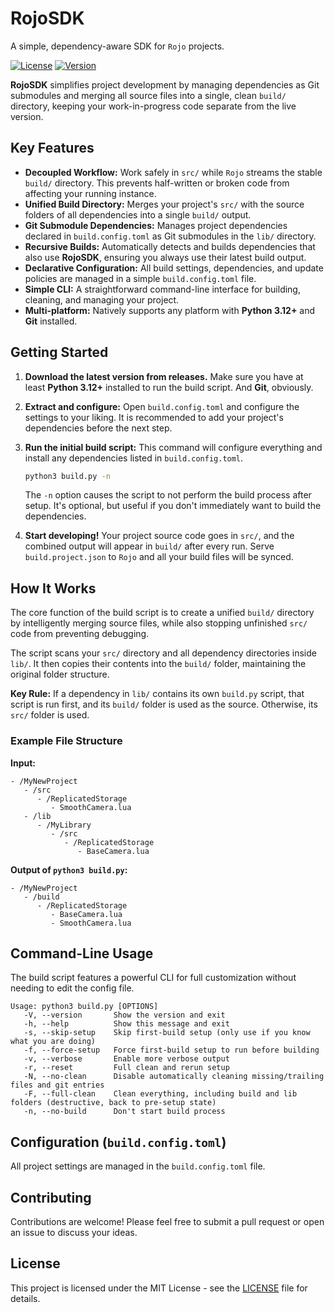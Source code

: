 # RojoSDK

A simple, dependency-aware SDK for `Rojo` projects.

[![License](https://img.shields.io/badge/license-MIT-blue)](./.sdk/LICENSE)
[![Version](https://img.shields.io/badge/version-1.1.1-informational)](./build.config.toml)

**RojoSDK** simplifies project development by managing dependencies as Git submodules and merging all source files into a single, clean `build/` directory, keeping your work-in-progress code separate from the live version.

## Key Features

-   **Decoupled Workflow:** Work safely in `src/` while `Rojo` streams the stable `build/` directory. This prevents half-written or broken code from affecting your running instance.
-   **Unified Build Directory:** Merges your project's `src/` with the source folders of all dependencies into a single `build/` output.
-   **Git Submodule Dependencies:** Manages project dependencies declared in `build.config.toml` as Git submodules in the `lib/` directory.
-   **Recursive Builds:** Automatically detects and builds dependencies that also use **RojoSDK**, ensuring you always use their latest build output.
-   **Declarative Configuration:** All build settings, dependencies, and update policies are managed in a simple `build.config.toml` file.
-   **Simple CLI:** A straightforward command-line interface for building, cleaning, and managing your project.
-   **Multi-platform:** Natively supports any platform with **Python 3.12+** and **Git** installed.

## Getting Started

1.  **Download the latest version from releases.**
    Make sure you have at least **Python 3.12+** installed to run the build script. And **Git**, obviously.

2.  **Extract and configure:**
    Open `build.config.toml` and configure the settings to your liking. It is recommended to add your project's dependencies before the next step.

3.  **Run the initial build script:**
    This command will configure everything and install any dependencies listed in `build.config.toml`.
    ```sh
    python3 build.py -n
    ```
	The `-n` option causes the script to not perform the build process after setup. It's optional, but useful if you don't immediately want to build the dependencies.

4.  **Start developing!**
    Your project source code goes in `src/`, and the combined output will appear in `build/` after every run.
    Serve `build.project.json` to `Rojo` and all your build files will be synced.

## How It Works

The core function of the build script is to create a unified `build/` directory by intelligently merging source files, while also stopping unfinished `src/` code from preventing debugging.

The script scans your `src/` directory and all dependency directories inside `lib/`. It then copies their contents into the `build/` folder, maintaining the original folder structure.

**Key Rule:** If a dependency in `lib/` contains its own `build.py` script, that script is run first, and its `build/` folder is used as the source. Otherwise, its `src/` folder is used.

### Example File Structure

**Input:**
```
- /MyNewProject
   - /src
      - /ReplicatedStorage
         - SmoothCamera.lua
   - /lib
      - /MyLibrary
         - /src
            - /ReplicatedStorage
               - BaseCamera.lua
```

**Output of `python3 build.py`:**
```
- /MyNewProject
   - /build
      - /ReplicatedStorage
         - BaseCamera.lua
         - SmoothCamera.lua
```

## Command-Line Usage

The build script features a powerful CLI for full customization without needing to edit the config file.

```
Usage: python3 build.py [OPTIONS]
   -V, --version       Show the version and exit
   -h, --help          Show this message and exit
   -s, --skip-setup    Skip first-build setup (only use if you know what you are doing)
   -f, --force-setup   Force first-build setup to run before building
   -v, --verbose       Enable more verbose output
   -r, --reset         Full clean and rerun setup
   -N, --no-clean      Disable automatically cleaning missing/trailing files and git entries
   -F, --full-clean    Clean everything, including build and lib folders (destructive, back to pre-setup state)
   -n, --no-build      Don't start build process
```

## Configuration (`build.config.toml`)

All project settings are managed in the `build.config.toml` file.

## Contributing

Contributions are welcome! Please feel free to submit a pull request or open an issue to discuss your ideas.

## License

This project is licensed under the MIT License - see the [LICENSE](./.sdk/LICENSE) file for details.
